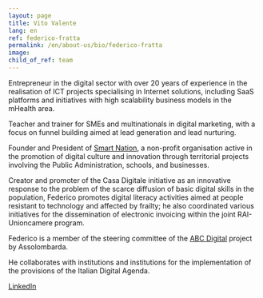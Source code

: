 ```yaml
---
layout: page
title: Vito Valente
lang: en
ref: federico-fratta
permalink: /en/about-us/bio/federico-fratta
image:
child_of_ref: team
---
```


Entrepreneur in the digital sector with over 20 years of experience in the
realisation of ICT projects specialising in Internet solutions, including SaaS
platforms and initiatives with high scalability business models in the mHealth
area.

Teacher and trainer for SMEs and multinationals in digital marketing, with a
focus on funnel building aimed at lead generation and lead nurturing.

Founder and President of [Smart Nation](https://smartnation.it/), a non-profit
organisation active in the promotion of digital culture and innovation through
territorial projects involving the Public Administration, schools, and
businesses.

Creator and promoter of the Casa Digitale initiative as an innovative response
to the problem of the scarce diffusion of basic digital skills in the
population, Federico promotes digital literacy activities aimed at people
resistant to technology and affected by frailty; he also coordinated various
initiatives for the dissemination of electronic invoicing within the joint
RAI-Unioncamere program.

Federico is a member of the steering committee of the [ABC
Digital](https://www.abc-digital.org/) project by Assolombarda.

He collaborates with institutions and institutions for the implementation of
the provisions of the Italian Digital Agenda.

[LinkedIn](https://www.linkedin.com/in/federicofratta/)
